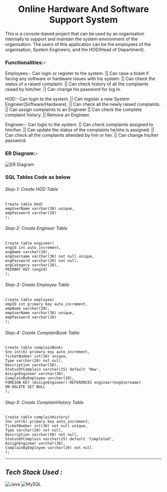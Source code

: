 <h1 align="center">Online Hardware And Software Support System</h1>

This is a console-based project that can be used by an organisation internally to support and maintain the system environment of the organisation. The users of this application can be the employees of the organisation, System Engineers, and the HOD(Head of Department). 

<h3>Functionalities:- </h3>

Employees:- Can login or register to the system. || Can raise a ticket if facing any software or hardware issues with his system. || Can check the status of a raised complaint. || Can check history of all the complaints raised by him/her. || Can change his password for log in.

HOD:- Can login to the system. || Can register a new System Engineer(Software/Hardware). || Can check all the newly raised complaints. || Can assign complaints to an Engineer || Can check the complete complaint history. || Remove an Engineer.

Engineer:- Can login to the system. || Can check complaints assigned to him/her. || Can update the status of the complaints he/she is assigned. || Can check all the complaints attended by him or her. || Can change his/her password.

<h3>ER Diagram:-</h3>

![ER Diagram](https://user-images.githubusercontent.com/69115064/221394047-f348aede-222f-45fe-8326-d57901b22475.png)

<h3>SQL Tables Code as below</h3>
<h6>Step-1: Create HOD Table</h6>

	Create table Hod(
    empUserName varchar(30) unique,
    empPassword varchar(20)
    );

<h6>Step-2: Create Engineer Table</h6>
	
	Create table engineer(
    engId int auto_increment,
    engName varchar(20),
    engUsername varchar(30) not null unique,
    engPassword varchar(20) not null,
    engCategory varchar(20),
    PRIMARY KEY (engId)
    );

<h6>Step-3: Create Employee Table</h6>
	
	Create table employee(
    empID int primary key auto_increment,
    empName varchar(20),
    empUserName varchar(30) unique,
    empPassword varchar(20)
    );
    
<h6>Step-4: Create ComplainBook Table</h6>
	
	Create table complainBook(
    Sno int(6) primary key auto_increment,
    TicketNumber int(10) unique,
    Type varchar(20) not null,
    Description varchar(50),
    StatusOfComplain varchar(15) default 'New',
    AssignEngineer varchar(30),
    ComplainByEmployee varchar(20),
    FOREIGN KEY (AssignEngineer) REFERENCES engineer(engUsername)
    ON DELETE SET NULL
    );

<h6>Step-5: Create ComplainHistory Table</h6>

	Create table complainHistory(
    Sno int(6) primary key auto_increment,
    TicketNumber int(10) not null unique,
    Type varchar(20) not null,
    Description varchar(50) not null,
    StatusOfComplain varchar(15) default 'Completed',
    AssignEngineer varchar(30),
    ComplainByEmployee varchar(20) not null
    );

-----------------------------------------------------------------------------------------------------------------------------------------------------------

<h2 align="left"><i>Tech Stack Used :</i></h2>
<div align="left">
<img alt="Java" src="https://img.shields.io/badge/java-f89820.svg?style=for-the-badge&logo=java&logoColor=white"/>
<img alt="MySQL" src="https://img.shields.io/badge/MySql-00758f?style=for-the-badge&logo=mysql&logoColor=white"/>
